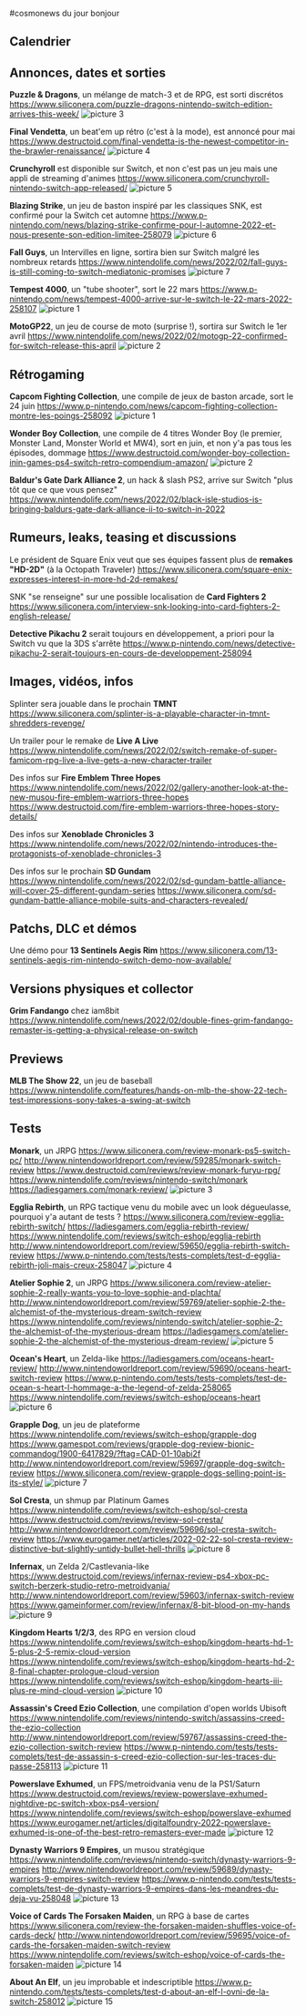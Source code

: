 #cosmonews du jour bonjour

## Calendrier

## Annonces, dates et sorties

**Puzzle & Dragons**, un mélange de match-3 et de RPG, est sorti discrétos
https://www.siliconera.com/puzzle-dragons-nintendo-switch-edition-arrives-this-week/
![picture 3](https://i.imgur.com/ZBvnGLw.png)  

**Final Vendetta**, un beat'em up rétro (c'est à la mode), est annoncé pour mai
https://www.destructoid.com/final-vendetta-is-the-newest-competitor-in-the-brawler-renaissance/
![picture 4](https://i.imgur.com/dQ9ADHQ.jpg)  

**Crunchyroll** est disponible sur Switch, et non c'est pas un jeu mais une appli de streaming d'animes
https://www.siliconera.com/crunchyroll-nintendo-switch-app-released/
![picture 5](https://i.imgur.com/PCGDZXj.png)  

**Blazing Strike**, un jeu de baston inspiré par les classiques SNK, est confirmé pour la Switch cet automne
https://www.p-nintendo.com/news/blazing-strike-confirme-pour-l-automne-2022-et-nous-presente-son-edition-limitee-258079
![picture 6](https://i.imgur.com/EDo3JT5.png)  

**Fall Guys**, un Intervilles en ligne, sortira bien sur Switch malgré les nombreux retards
https://www.nintendolife.com/news/2022/02/fall-guys-is-still-coming-to-switch-mediatonic-promises
![picture 7](https://i.imgur.com/rBUNWjG.png)  

**Tempest 4000**, un "tube shooter", sort le 22 mars
https://www.p-nintendo.com/news/tempest-4000-arrive-sur-le-switch-le-22-mars-2022-258107
![picture 1](https://i.imgur.com/rPG3wy2.png)  

**MotoGP22**, un jeu de course de moto (surprise !), sortira sur Switch le 1er avril
https://www.nintendolife.com/news/2022/02/motogp-22-confirmed-for-switch-release-this-april
![picture 2](https://i.imgur.com/ySFIUWg.png)  

## Rétrogaming

**Capcom Fighting Collection**, une compile de jeux de baston arcade, sort le 24 juin
https://www.p-nintendo.com/news/capcom-fighting-collection-montre-les-poings-258092
![picture 1](https://i.imgur.com/Pg7JQkJ.png)  

**Wonder Boy Collection**, une compile de 4 titres Wonder Boy (le premier, Monster Land, Monster World et MW4), sort en juin, et non y'a pas tous les épisodes, dommage
https://www.destructoid.com/wonder-boy-collection-inin-games-ps4-switch-retro-compendium-amazon/
![picture 2](https://i.imgur.com/sxOk9kS.png)  

**Baldur's Gate Dark Alliance 2**, un hack & slash PS2, arrive sur Switch "plus tôt que ce que vous pensez"
https://www.nintendolife.com/news/2022/02/black-isle-studios-is-bringing-baldurs-gate-dark-alliance-ii-to-switch-in-2022

## Rumeurs, leaks, teasing et discussions

Le président de Square Enix veut que ses équipes fassent plus de **remakes "HD-2D"** (à la Octopath Traveler)
https://www.siliconera.com/square-enix-expresses-interest-in-more-hd-2d-remakes/

SNK "se renseigne" sur une possible localisation de **Card Fighters 2**
https://www.siliconera.com/interview-snk-looking-into-card-fighters-2-english-release/

**Detective Pikachu 2** serait toujours en développement, a priori pour la Switch vu que la 3DS s'arrête
https://www.p-nintendo.com/news/detective-pikachu-2-serait-toujours-en-cours-de-developpement-258094

## Images, vidéos, infos

Splinter sera jouable dans le prochain **TMNT**
https://www.siliconera.com/splinter-is-a-playable-character-in-tmnt-shredders-revenge/

Un trailer pour le remake de **Live A Live**
https://www.nintendolife.com/news/2022/02/switch-remake-of-super-famicom-rpg-live-a-live-gets-a-new-character-trailer

Des infos sur **Fire Emblem Three Hopes**
https://www.nintendolife.com/news/2022/02/gallery-another-look-at-the-new-musou-fire-emblem-warriors-three-hopes
https://www.destructoid.com/fire-emblem-warriors-three-hopes-story-details/

Des infos sur **Xenoblade Chronicles 3**
https://www.nintendolife.com/news/2022/02/nintendo-introduces-the-protagonists-of-xenoblade-chronicles-3

Des infos sur le prochain **SD Gundam**
https://www.nintendolife.com/news/2022/02/sd-gundam-battle-alliance-will-cover-25-different-gundam-series
https://www.siliconera.com/sd-gundam-battle-alliance-mobile-suits-and-characters-revealed/

## Patchs, DLC et démos

Une démo pour **13 Sentinels Aegis Rim**
https://www.siliconera.com/13-sentinels-aegis-rim-nintendo-switch-demo-now-available/

## Versions physiques et collector

**Grim Fandango** chez iam8bit
https://www.nintendolife.com/news/2022/02/double-fines-grim-fandango-remaster-is-getting-a-physical-release-on-switch

## Previews

**MLB The Show 22**, un jeu de baseball
https://www.nintendolife.com/features/hands-on-mlb-the-show-22-tech-test-impressions-sony-takes-a-swing-at-switch

## Tests

**Monark**, un JRPG
https://www.siliconera.com/review-monark-ps5-switch-pc/
http://www.nintendoworldreport.com/review/59285/monark-switch-review
https://www.destructoid.com/reviews/review-monark-furyu-rpg/
https://www.nintendolife.com/reviews/nintendo-switch/monark
https://ladiesgamers.com/monark-review/
![picture 3](https://i.imgur.com/CgnZreR.jpg)  

**Egglia Rebirth**, un RPG tactique venu du mobile avec un look dégueulasse, pourquoi y'a autant de tests ?
https://www.siliconera.com/review-egglia-rebirth-switch/
https://ladiesgamers.com/egglia-rebirth-review/
https://www.nintendolife.com/reviews/switch-eshop/egglia-rebirth
http://www.nintendoworldreport.com/review/59650/egglia-rebirth-switch-review
https://www.p-nintendo.com/tests/tests-complets/test-d-egglia-rebirth-joli-mais-creux-258047
![picture 4](https://i.imgur.com/ZGkif2E.jpg)  

**Atelier Sophie 2**, un JRPG
https://www.siliconera.com/review-atelier-sophie-2-really-wants-you-to-love-sophie-and-plachta/
http://www.nintendoworldreport.com/review/59769/atelier-sophie-2-the-alchemist-of-the-mysterious-dream-switch-review
https://www.nintendolife.com/reviews/nintendo-switch/atelier-sophie-2-the-alchemist-of-the-mysterious-dream
https://ladiesgamers.com/atelier-sophie-2-the-alchemist-of-the-mysterious-dream-review/
![picture 5](https://i.imgur.com/30yA4Y7.jpg)  

**Ocean's Heart**, un Zelda-like
https://ladiesgamers.com/oceans-heart-review/
http://www.nintendoworldreport.com/review/59690/oceans-heart-switch-review
https://www.p-nintendo.com/tests/tests-complets/test-de-ocean-s-heart-l-hommage-a-the-legend-of-zelda-258065
https://www.nintendolife.com/reviews/switch-eshop/oceans-heart
![picture 6](https://i.imgur.com/PRSWMfQ.jpg)  

**Grapple Dog**, un jeu de plateforme
https://www.nintendolife.com/reviews/switch-eshop/grapple-dog
https://www.gamespot.com/reviews/grapple-dog-review-bionic-commandog/1900-6417829/?ftag=CAD-01-10abi2f
http://www.nintendoworldreport.com/review/59697/grapple-dog-switch-review
https://www.siliconera.com/review-grapple-dogs-selling-point-is-its-style/
![picture 7](https://i.imgur.com/ncwUunH.png)  

**Sol Cresta**, un shmup par Platinum Games
https://www.nintendolife.com/reviews/switch-eshop/sol-cresta
https://www.destructoid.com/reviews/review-sol-cresta/
http://www.nintendoworldreport.com/review/59696/sol-cresta-switch-review
https://www.eurogamer.net/articles/2022-02-22-sol-cresta-review-distinctive-but-slightly-untidy-bullet-hell-thrills
![picture 8](https://i.imgur.com/F3GckJ6.jpg)  

**Infernax**, un Zelda 2/Castlevania-like
https://www.destructoid.com/reviews/infernax-review-ps4-xbox-pc-switch-berzerk-studio-retro-metroidvania/
http://www.nintendoworldreport.com/review/59603/infernax-switch-review
https://www.gameinformer.com/review/infernax/8-bit-blood-on-my-hands
![picture 9](https://i.imgur.com/PDtspld.png)  

**Kingdom Hearts 1/2/3**, des RPG en version cloud
https://www.nintendolife.com/reviews/switch-eshop/kingdom-hearts-hd-1-5-plus-2-5-remix-cloud-version
https://www.nintendolife.com/reviews/switch-eshop/kingdom-hearts-hd-2-8-final-chapter-prologue-cloud-version
https://www.nintendolife.com/reviews/switch-eshop/kingdom-hearts-iii-plus-re-mind-cloud-version
![picture 10](https://i.imgur.com/L6phgbD.png)  

**Assassin's Creed Ezio Collection**, une compilation d'open worlds Ubisoft
https://www.nintendolife.com/reviews/nintendo-switch/assassins-creed-the-ezio-collection
http://www.nintendoworldreport.com/review/59767/assassins-creed-the-ezio-collection-switch-review
https://www.p-nintendo.com/tests/tests-complets/test-de-assassin-s-creed-ezio-collection-sur-les-traces-du-passe-258113
![picture 11](https://i.imgur.com/htF62VM.jpg)  

**Powerslave Exhumed**, un FPS/metroidvania venu de la PS1/Saturn
https://www.destructoid.com/reviews/review-powerslave-exhumed-nightdive-pc-switch-xbox-ps4-version/
https://www.nintendolife.com/reviews/switch-eshop/powerslave-exhumed
https://www.eurogamer.net/articles/digitalfoundry-2022-powerslave-exhumed-is-one-of-the-best-retro-remasters-ever-made
![picture 12](https://i.imgur.com/c6PS8Nm.jpg)  

**Dynasty Warriors 9 Empires**, un musou stratégique
https://www.nintendolife.com/reviews/nintendo-switch/dynasty-warriors-9-empires
http://www.nintendoworldreport.com/review/59689/dynasty-warriors-9-empires-switch-review
https://www.p-nintendo.com/tests/tests-complets/test-de-dynasty-warriors-9-empires-dans-les-meandres-du-deja-vu-258048
![picture 13](https://i.imgur.com/GHumUJS.jpg)  

**Voice of Cards The Forsaken Maiden**, un RPG à base de cartes
https://www.siliconera.com/review-the-forsaken-maiden-shuffles-voice-of-cards-deck/
http://www.nintendoworldreport.com/review/59695/voice-of-cards-the-forsaken-maiden-switch-review
https://www.nintendolife.com/reviews/switch-eshop/voice-of-cards-the-forsaken-maiden
![picture 14](https://i.imgur.com/nAzNfx5.png)  

**About An Elf**, un jeu improbable et indescriptible
https://www.p-nintendo.com/tests/tests-complets/test-d-about-an-elf-l-ovni-de-la-switch-258012
![picture 15](https://i.imgur.com/ePpW8ie.png)  
